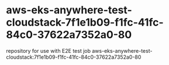 # aws-eks-anywhere-test-cloudstack-7f1e1b09-f1fc-41fc-84c0-37622a7352a0-80
repository for use with E2E test job aws-eks-anywhere-test-cloudstack:7f1e1b09-f1fc-41fc-84c0-37622a7352a0-80
